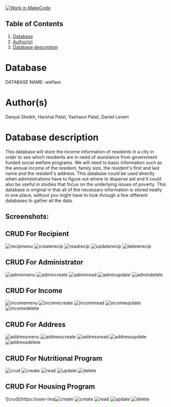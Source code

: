 [![Work in MakeCode](https://classroom.github.com/assets/work-in-make-code-c53f0c86300af1a64cdd5dc830e2509efd17c8cb483a722cacaee84d10eb8ec9.svg)](https://classroom.github.com/online_ide?assignment_repo_id=5817060&assignment_repo_type=AssignmentRepo)
## Table of Contents
1. [Database](#database)
1. [Author(s)](#author)
1. [Database description](#description)
 
# Database
DATABASE NAME: welfare

# Author(s)

Danyal Sheikh, Harshal Patel, Yashasvi Patel, Daniel Levert

# Database description
This database will store the income information of residents in a city in order to see which residents are in need of assistance from government funded social welfare programs. We will need to basic information such as the annual income of the resident, family size, the resident's first and last name and the resident's address. This database could be used directly when administrations have to figure out where to disperse aid and it could also be useful in studies that focus on the underlying issues of poverty. This database is original in that all of the necessary information is stored neatly in one place, without you might have to look through a few different databases to gather all the data.

## Screenshots:

## CRUD For Recipient
![recipmenu](https://user-images.githubusercontent.com/60336684/139528022-f20c3d6d-9f9b-43ca-ba04-61b7bb94ba59.PNG)
![createrecip](https://user-images.githubusercontent.com/60336684/139528025-c379988e-b6f4-4331-97ae-0614a9953f1a.PNG)
![readrecip](https://user-images.githubusercontent.com/60336684/139528030-20b9d4a9-efde-4587-8b1e-b967a62251cd.PNG)
![updaterecip](https://user-images.githubusercontent.com/60336684/139528031-c0333ffa-e4ae-4ca3-b9b9-1a50466a57de.PNG)
![deleterecip](https://user-images.githubusercontent.com/60336684/139528033-f7131f44-f4f0-4a0a-8348-da1b4b63bb1d.PNG)


## CRUD For Administrator

![adminmenu](https://user-images.githubusercontent.com/60336684/139528052-a020e5ef-9078-426d-a7c7-bfc232035294.PNG)
![admincreate](https://user-images.githubusercontent.com/60336684/139528056-acfbc73c-e9bc-4c49-a93b-00f70ad6b0c5.PNG)
![adminread](https://user-images.githubusercontent.com/60336684/139528057-8f8af96a-770c-4518-9f84-913b0bd8d461.PNG)
![adminupdate](https://user-images.githubusercontent.com/60336684/139528060-0e829a63-5040-45c8-a520-3675925ddcec.PNG)
![admindelete](https://user-images.githubusercontent.com/60336684/139528077-177adc23-e915-4783-a12a-91026da0609a.PNG)


## CRUD For Income

![incomemenu](https://user-images.githubusercontent.com/55267253/139558122-dbffbdc6-130b-43fa-9abb-ae9809bc289a.png)
![incomecreate](https://user-images.githubusercontent.com/55267253/139558146-ffe1c940-7c2d-47c6-a10b-0b9b9b277e5e.png)
![incomeread](https://user-images.githubusercontent.com/55267253/139558154-a0782282-0c8e-407b-b758-52e39b5502a3.png)
![incomeupdate](https://user-images.githubusercontent.com/55267253/139558163-44f918f4-ccc7-4ad6-b15c-56860408c919.png)
![incomedelete](https://user-images.githubusercontent.com/55267253/139558170-41d10d1a-244e-4d15-95f8-5490459390ce.png)


## CRUD For Address

![addressmenu](https://user-images.githubusercontent.com/55267253/139558206-4e083bf8-158c-45f9-ab6b-5de8ef79548a.png)
![addresscreate](https://user-images.githubusercontent.com/55267253/139558215-8af9ac02-e79b-465e-9f8e-4c6548f530fe.png)
![addressread](https://user-images.githubusercontent.com/55267253/139558221-b061d1e1-2a9d-4874-9467-1a976b5b685e.png)
![addressupdate](https://user-images.githubusercontent.com/55267253/139558227-5ed3a833-2a4b-4ad3-994b-d75f3d64e3d7.png)
![addressdelete](https://user-images.githubusercontent.com/55267253/139558236-86e91dd7-abcb-4521-8f79-215dc19c0136.png)

## CRUD For Nutritional Program



![crud](https://user-images.githubusercontent.com/60336684/139568202-ee8e9225-840a-4e55-9417-15d9eb250c03.PNG)
![create](https://user-images.githubusercontent.com/60336684/139568203-9d0de560-535f-4214-978a-f2672bec6c95.PNG)
![read](https://user-images.githubusercontent.com/60336684/139568207-4392c05e-263f-4870-80fd-8c5038270069.PNG)
![update](https://user-images.githubusercontent.com/60336684/139568209-1f5c4e78-871b-4d65-8298-ed23fe5315be.PNG)
![delete](https://user-images.githubusercontent.com/60336684/139568213-c7a73e60-83c4-4167-88c0-612009ed9430.PNG)


## CRUD For Housing Program
![crud](https://user-ima![create](https://user-images.githubusercontent.com/60336684/139568479-78f1d27c-6270-4200-89bf-19e4c2f3e4e6.PNG)
![create](https://user-images.githubusercontent.com/60336684/139568504-7a25ba37-7304-4981-a4b4-c5274d105b60.PNG)
![read](https://user-images.githubusercontent.com/60336684/139568482-25dda17e-e9a5-47ee-8a03-db3c354f3de5.PNG)
![update](https://user-images.githubusercontent.com/60336684/139568484-0c578ed2-d54a-48f4-a8d6-fb8194b9681f.PNG)
![delete](https://user-images.githubusercontent.com/60336684/139568487-148d4228-759e-4ce2-9106-8a5c3b0d9982.PNG)





